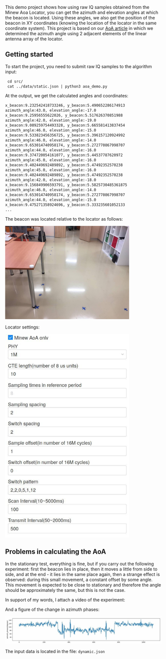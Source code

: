 This demo project shows how using raw IQ samples obtained from the Minew Aoa Locator, you can get the azimuth and elevation angles at which the beacon is located. Using these angles, we also get the position of the beacon in XY coordinates (knowing the location of the locator in the same coordinate system). This project is based on our [AoA article](https://navigine.com/blog/using-angle-of-arrival-for-direction-finding-with-bluetooth/) in which we determined the azimuth angle using 2 adjacent elements of the linear antenna array of the locator.

## Getting started

To start the project, you need to submit raw IQ samples to the algorithm input:

```
 cd src/
 cat ../data/static.json | python3 aoa_demo.py 
```

At the output, we get the calculated angles and coordinates:

```
x_beacon:9.232542418733246, y_beacon:5.490652286174913
azimuth_angle:43.0, elevation_angle:-17.0
x_beacon:9.25956555622026, y_beacon:5.517626370851988
azimuth_angle:42.0, elevation_angle:-19.0
x_beacon:9.089259754493328, y_beacon:5.665581413837454
azimuth_angle:46.0, elevation_angle:-15.0
x_beacon:9.533823456356725, y_beacon:5.396157120924992
azimuth_angle:46.0, elevation_angle:-14.0
x_beacon:9.653014740958174, y_beacon:5.272770867998707
azimuth_angle:44.0, elevation_angle:-16.0
x_beacon:9.374720054161077, y_beacon:5.44537787620972
azimuth_angle:45.0, elevation_angle:-16.0
x_beacon:9.402449692489892, y_beacon:5.47492352570238
azimuth_angle:45.0, elevation_angle:-16.0
x_beacon:9.402449692489892, y_beacon:5.47492352570238
azimuth_angle:42.0, elevation_angle:-18.0
x_beacon:9.156849906593791, y_beacon:5.5825730485361875
azimuth_angle:46.0, elevation_angle:-14.0
x_beacon:9.653014740958174, y_beacon:5.272770867998707
azimuth_angle:44.0, elevation_angle:-15.0
x_beacon:9.475271358924696, y_beacon:5.333235601052133
...
```

The beacon was located relative to the locator as follows:

<img src="img/location.jpg" alt="img/location.jpg" width="400"/>

Locator settings:

<img src="img/locator_settings.jpg" alt="img/locator_settings.jpg" width="400"/>

## Problems in calculating the AoA 

In the stationary test, everything is fine, but if you carry out the following experiment: first the beacon lies in place, then it moves a little from side to side, and at the end - it lies in the same place again, then a strange effect is observed: during this small movement, a constant offset by some angle. This movement is expected to be close to stationary and therefore the angle should be approximately the same, but this is not the case.

In support of my words, I attach a video of the experiment:

And a figure of the change in azimuth phases:

![dynamic_azimuth_phases](img/dynamic_azimuth_phases.jpg)

The input data is located in the file: `dynamic.json`
